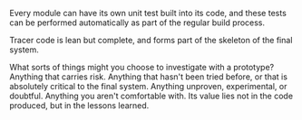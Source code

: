 
Every module can have its own unit test built into its code, and these tests can be performed automatically as part of the regular build process.

Tracer code is lean but complete, and forms part of the skeleton of the final system.

What sorts of things might you choose to investigate with a prototype? Anything that carries risk. Anything that hasn't been tried before, or that is absolutely critical to the final system. Anything unproven, experimental, or doubtful. Anything you aren't comfortable with. Its value lies not in the code produced, but in the lessons learned.
